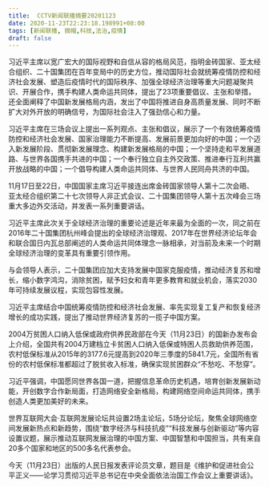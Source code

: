 ```yaml
---
title:  CCTV新闻联播摘要20201123
date: 2020-11-23T22:23:18.198991+08:00
tags: [新闻联播, 摘帽,科技,法治,疫情]
draft: false
---
```


习近平主席以宽广宏大的国际视野和自信从容的格局风范，指明金砖国家、亚太经合组织、二十国集团在百年变局中的历史方位，推动国际社会就统筹<span class="keywords_content">疫情</span>防控和经济社会发展、塑造后<span class="keywords_content">疫情</span>时代的国际秩序、加强全球经济治理等重大问题凝聚共识、开展合作，携手构建人类命运共同体，提出了23项重要倡议、主张和举措，还全面阐释了中国新发展格局内涵，发出了中国将推进自身高质量发展、同时不断扩大对外开放的明确信号，为国际社会注入了强劲信心和力量。

习近平主席在三场会议上提出一系列观点、主张和倡议，展示了一个有效统筹<span class="keywords_content">疫情</span>防控和经济社会发展、国家治理能力不断提高、发展前景更加向好的中国；一个迈入新发展阶段、贯彻新发展理念、构建新发展格局的中国；一个坚持走和平发展道路、与世界各国携手共进的中国；一个奉行独立自主外交政策、推进奉行互利共赢开放战略的中国；一个倡导构建人类命运共同体、与世界人民同舟共济的中国。

11月17日至22日，中国国家主席习近平接连出席金砖国家领导人第十二次会晤、亚太经合组织第二十七次领导人非正式会议、二十国集团领导人第十五次峰会三场重大多边外交活动，并发表一系列重要讲话。

习近平主席此次关于全球经济治理的重要论述是近年来最为全面的一次，同之前在2016年二十国集团杭州峰会提出的全球经济治理观、2017年在世界经济论坛年会和联合国日内瓦总部阐述的人类命运共同体理念一脉相承，对当前及未来一个时期全球经济治理的变革具有重要引领作用。

与会领导人表示，二十国集团应加大支持发展中国家克服<span class="keywords_content">疫情</span>，推动经济复苏和增长，缩小数字鸿沟，消除贫困，赋予妇女和青年更多教育和就业机会，落实2030年可持续发展议程，实现包容性发展。

习近平主席结合中国统筹<span class="keywords_content">疫情</span>防控和经济社会发展、率先实现复工复产和恢复经济增长的成功实践，提出了推动世界经济复苏的一揽子中国方案。

2004万贫困人口纳入低保或政府供养民政部在今天（11月23日）的国新办发布会上介绍，全国共有2004万建档立卡贫困人口纳入低保或特困人员救助供养范围，农村低保标准从2015年的3177.6元提高到2020年三季度的5841.7元，全国所有省份的农村低保标准都超过了脱贫收入标准，确保实现贫困群众“不愁吃、不愁穿”。

习近平强调，中国愿同世界各国一道，把握信息革命历史机遇，培育创新发展新动能，开创数字合作新局面，打造网络安全新格局，构建网络空间命运共同体，携手创造人类更加美好的未来。

世界互联网大会·互联网发展论坛共设置2场主论坛，5场分论坛，聚焦全球网络空间发展新热点和新趋势，围绕“数字经济与<span class="keywords_fund">科技</span>抗疫”“<span class="keywords_fund">科技</span>发展与创新驱动”等内容设置议题，展示推动互联网发展治理的中国方案、中国智慧和中国担当，共有来自20多个国家和地区的500多名代表参会。

今天（11月23日）出版的人民日报发表评论员文章，题目是《维护和促进社会公平正义——论学习贯彻习近平总书记在中央全面依<span class="keywords_content">法治</span>国工作会议上重要讲话》。
